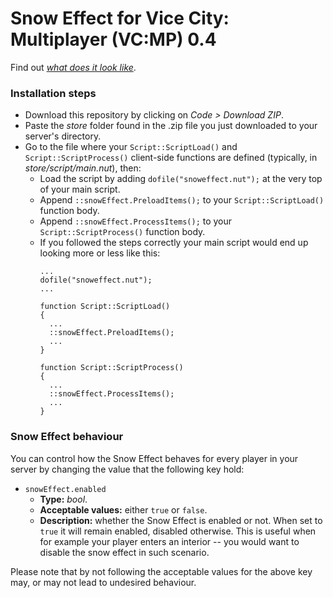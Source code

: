 # Snow Effect for Vice City: Multiplayer (VC:MP) 0.4
Find out [_what does it look like_](https://youtu.be/vtSrnNbO_vs).
### Installation steps
- Download this repository by clicking on *Code > Download ZIP*.
- Paste the *store* folder found in the .zip file you just downloaded to your server's directory.
- Go to the file where your `Script::ScriptLoad()` and `Script::ScriptProcess()` client-side functions are defined (typically, in *store/script/main.nut*), then:
  - Load the script by adding `dofile("snoweffect.nut");` at the very top of your main script.
  - Append `::snowEffect.PreloadItems();` to your `Script::ScriptLoad()` function body.
  - Append `::snowEffect.ProcessItems();` to your `Script::ScriptProcess()` function body.
  - If you followed the steps correctly your main script would end up looking more or less like this:
    ```
    ...
    dofile("snoweffect.nut");
    ...
    
    function Script::ScriptLoad()
    {
      ...
      ::snowEffect.PreloadItems();
      ...
    }
    
    function Script::ScriptProcess()
    {
      ...
      ::snowEffect.ProcessItems();
      ...
    }
    ```

### Snow Effect behaviour
You can control how the Snow Effect behaves for every player in your server by changing the value that the following key hold:
- `snowEffect.enabled`
  - **Type:** *bool*.
  - **Acceptable values:** either `true` or `false`.
  - **Description:** whether the Snow Effect is enabled or not. When set to `true` it will remain enabled, disabled otherwise. This is useful when for example your player enters an interior -- you would want to disable the snow effect in such scenario.

Please note that by not following the acceptable values for the above key may, or may not lead to undesired behaviour.
